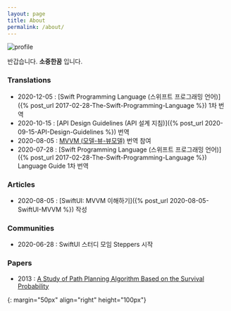 ```yaml
---
layout: page
title: About
permalink: /about/
---
```


![profile]

반갑습니다. **소중한꿈** 입니다.

### Translations

* 2020-12-05 : [Swift Programming Language (스위프트 프로그래밍 언어)]({% post_url 2017-02-28-The-Swift-Programming-Language %}) 1차 번역
* 2020-10-15 : [API Design Guidelines (API 설계 지침)]({% post_url 2020-09-15-API-Design-Guidelines %}) 번역
* 2020-08-05 : [MVVM (모델-뷰-뷰모델)](https://ko.wikipedia.org/wiki/모델-뷰-뷰모델) 번역 참여
* 2020-07-28 : [Swift Programming Language (스위프트 프로그래밍 언어)]({% post_url 2017-02-28-The-Swift-Programming-Language %}) Language Guide 1차 번역

### Articles

* 2020-08-05 : [SwiftUI: MVVM 이해하기]({% post_url 2020-08-05-SwiftUI-MVVM %}) 작성

### Communities

* 2020-06-28 : SwiftUI 스터디 모임 Steppers 시작

### Papers

* 2013 : [A Study of Path Planning Algorithm Based on the Survival Probability](https://link.springer.com/chapter/10.1007/978-3-642-33926-4_72)

[profile]: /assets/Me/Memoji.jpeg
{: margin="50px" align="right" height="100px"}
